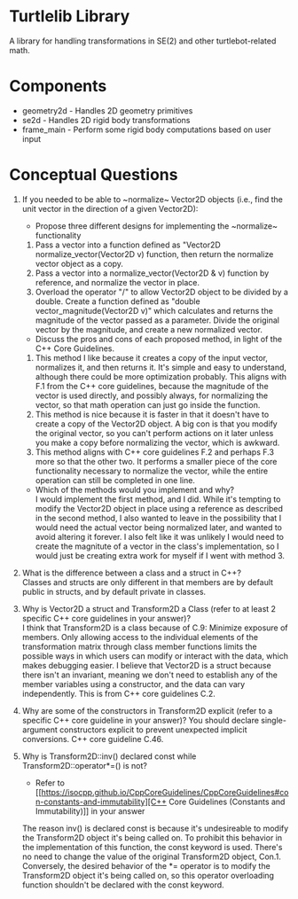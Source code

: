 # Turtlelib Library
A library for handling transformations in SE(2) and other turtlebot-related math.

# Components
- geometry2d - Handles 2D geometry primitives
- se2d - Handles 2D rigid body transformations
- frame_main - Perform some rigid body computations based on user input

# Conceptual Questions
1. If you needed to be able to ~normalize~ Vector2D objects (i.e., find the unit vector in the direction of a given Vector2D):
   - Propose three different designs for implementing the ~normalize~ functionality
   1. Pass a vector into a function defined as "Vector2D normalize_vector(Vector2D v) function, then return the normalize vector object as a copy.
   2. Pass a vector into a normalize_vector(Vector2D & v) function by reference, and normalize the vector in place.
   3. Overload the operator "/" to allow Vector2D object to be divided by a double. Create a function defined as "double vector_magnitude(Vector2D v)" which calculates and returns the magnitude of the vector passed as a parameter. Divide the original vector by the magnitude, and create a new normalized vector.

   - Discuss the pros and cons of each proposed method, in light of the C++ Core Guidelines.
   1. This method I like because it creates a copy of the input vector, normalizes it, and then returns it. It's simple and easy to understand, although there could be more optimization probably. This aligns with F.1 from the C++ core guidelines, because the magnitude of the vector is used directly, and possibly always, for normalizing the vector, so that math operation can just go inside the function.
   2. This method is nice because it is faster in that it doesn't have to create a copy of the Vector2D object. A big con is that you modify the original vector, so you can't perform actions on it later unless you make a copy before normalizing the vector, which is awkward.
   3. This method aligns with C++ core guidelines F.2 and perhaps F.3 more so that the other two. It performs a smaller piece of the core functionality necessary to normalize the vector, while the entire operation can still be completed in one line.

   - Which of the methods would you implement and why?  
   I would implement the first method, and I did. While it's tempting to modify the Vector2D object in place using a reference as described in the second method, I also wanted to leave in the possibility that I would need the actual vector being normalized later, and wanted to avoid altering it forever. I also felt like it was unlikely I would need to create the magnitute of a vector in the class's implementation, so I would just be creating extra work for myself if I went with method 3.

2. What is the difference between a class and a struct in C++?  
Classes and structs are only different in that members are by default public in structs, and by default private in classes.

3. Why is Vector2D a struct and Transform2D a Class (refer to at least 2 specific C++ core guidelines in your answer)?  
I think that Transform2D is a class because of C.9: Minimize exposure of members. Only allowing access to the individual elements of the transformation matrix through class member functions limits the possible ways in which users can modify or interact with the data, which makes debugging easier. I believe that Vector2D is a struct because there isn't an invariant, meaning we don't need to establish any of the member variables using a constructor, and the data can vary independently. This is from C++ core guidelines C.2.

4. Why are some of the constructors in Transform2D explicit (refer to a specific C++ core guideline in your answer)?
You should declare single-argument constructors explicit to prevent unexpected implicit conversions. C++ core guideline C.46.

5. Why is Transform2D::inv() declared const while Transform2D::operator*=() is not?
   - Refer to [[https://isocpp.github.io/CppCoreGuidelines/CppCoreGuidelines#con-constants-and-immutability][C++ Core Guidelines (Constants and Immutability)]] in your answer

   The reason inv() is declared const is because it's undesireable to modify the Transform2D object it's being called on. To prohibit this behavior in the implementation of this function, the const keyword is used. There's no need to change the value of the original Transform2D object, Con.1.
   Conversely, the desired behavior of the *= operator is to modify the Transform2D object it's being called on, so this operator overloading function shouldn't be declared with the const keyword.